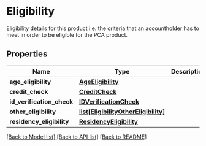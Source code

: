 # Eligibility

Eligibility details for this product i.e. the criteria that an accountholder has to meet in order to be eligible for the PCA product.
## Properties
Name | Type | Description | Notes
------------ | ------------- | ------------- | -------------
**age_eligibility** | [**AgeEligibility**](AgeEligibility.md) |  | [optional] 
**credit_check** | [**CreditCheck**](CreditCheck.md) |  | [optional] 
**id_verification_check** | [**IDVerificationCheck**](IDVerificationCheck.md) |  | [optional] 
**other_eligibility** | [**list[EligibilityOtherEligibility]**](EligibilityOtherEligibility.md) |  | [optional] 
**residency_eligibility** | [**ResidencyEligibility**](ResidencyEligibility.md) |  | [optional] 

[[Back to Model list]](../README.md#documentation-for-models) [[Back to API list]](../README.md#documentation-for-api-endpoints) [[Back to README]](../README.md)



